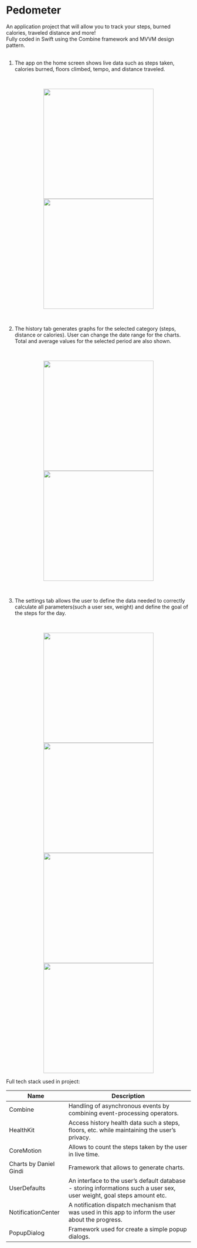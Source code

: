 
# Pedometer
An application project that will allow you to track your steps, burned calories, traveled distance and more!<br>
Fully coded in Swift using the Combine framework and MVVM design pattern.
<br>
<br>
1. The app on the home screen shows live data such as steps taken, calories burned, floors climbed, tempo, and distance traveled.
<br>

<p align="center"><img src="https://user-images.githubusercontent.com/45921300/133324527-ed58d2f9-f679-4d0f-a1bb-4b3ace9dccbf.PNG" width="300"> <img src="https://user-images.githubusercontent.com/45921300/133325307-356ae6b3-d774-43b4-9e41-5a68d1830280.PNG" width="300"></p>
<br>

2. The history tab generates graphs for the selected category (steps, distance or calories). User can change the date range for the charts. Total and average values for the selected period are also shown.
<br>
<p align="center"><img src="https://user-images.githubusercontent.com/45921300/133325854-5a037775-70bb-4f1e-bc8b-c882038ef2f1.PNG" width="300"> <img src="https://user-images.githubusercontent.com/45921300/133325870-01d231dd-9ab0-4c64-8dc9-0f0a8ffe5679.PNG" width="300"></p>



<br>

3. The settings tab allows the user to define the data needed to correctly calculate all parameters(such a user sex, weight) and define the goal of the steps for the day.
<br>

<p align="center">
<img src="https://user-images.githubusercontent.com/45921300/133326102-1180ee66-8236-4324-a95c-86f6b381550b.PNG" width="300"> 
<img src="https://user-images.githubusercontent.com/45921300/133326139-73492c71-9d6b-4b35-a57d-a94c9828984a.PNG" width="300"> 
<img src="https://user-images.githubusercontent.com/45921300/133326152-2e6ce9ec-51c0-4541-9ee2-1553faa6fe3d.PNG" width="300"> 
<img src="https://user-images.githubusercontent.com/45921300/133326211-6e196381-9c8e-41f8-8128-426924a83ca3.PNG" width="300"> </p>




Full tech stack used in project:

| Name | Description          |
| ------------- | ----------- |
| Combine      | Handling of asynchronous events by combining event-processing operators.|
| HealthKit     | Access history health data such a steps, floors, etc. while maintaining the user’s privacy.   |
| CoreMotion     | Allows  to count the steps taken by the user in live time.   |
| Charts by Daniel Gindi     | Framework that allows to generate charts.   |
| UserDefaults     | An interface to the user’s default database - storing informations such a user sex, user weight, goal steps amount etc.   |
| NotificationCenter     | A notification dispatch mechanism that was used in this app to inform the user about the progress.   |
| PopupDialog     | Framework used for create a simple popup dialogs.    |

<br>

